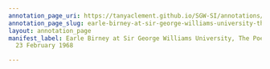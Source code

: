 ```yaml
---
annotation_page_uri: https://tanyaclement.github.io/SGW-SI/annotations/earle-birney-at-sir-george-williams-university-the-poetry-series-23-february-1968-canvas-1-toc.json
annotation_page_slug: earle-birney-at-sir-george-williams-university-the-poetry-series-23-february-1968-canvas-1-toc
layout: annotation_page
manifest_label: Earle Birney at Sir George Williams University, The Poetry Series,
  23 February 1968

---
```

